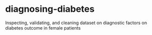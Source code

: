 # diagnosing-diabetes
Inspecting, validating, and cleaning dataset on diagnostic factors on diabetes outcome in female patients
